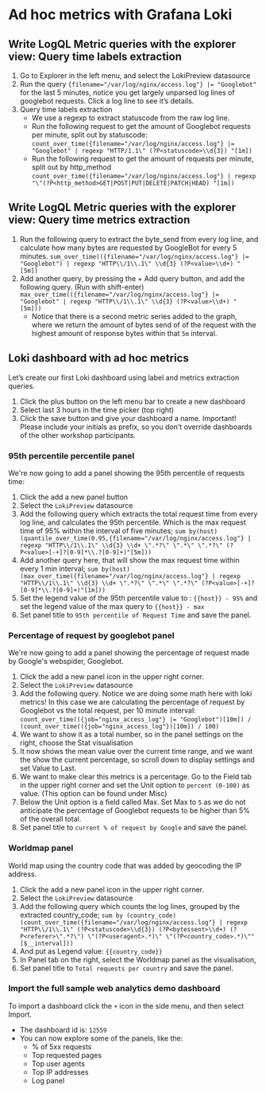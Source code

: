 # Ad hoc metrics with Grafana Loki

## Write LogQL Metric queries with the explorer view: Query time labels extraction

1. Go to Explorer  in the left menu, and select the LokiPreview datasource
2. Run the query `{filename="/var/log/nginx/access.log"} |= "Googlebot"` for the last 5 minutes, notice you get largely unparsed log lines of googlebot requests. Click a log line to see it’s details.
3. Query time labels extraction
    - We use a regexp to extract statuscode from the raw log line.
    - Run the following request to get the amount of Googlebot requests per minute, split out by statuscode: `count_over_time({filename="/var/log/nginx/access.log"} |= "Googlebot" | regexp "HTTP/1.1\" (?P<statuscode>\\d{3}) "[1m])`
    - Run the following request to get the amount of requests per minute, split out by http_method `count_over_time({filename="/var/log/nginx/access.log"} | regexp "\"(?P<http_method>GET|POST|PUT|DELETE|PATCH|HEAD) "[1m])`

## Write LogQL Metric queries with the explorer view: Query time metrics extraction

1. Run the following query to extract the byte_send from every log line, and calculate how many bytes are requested by GoogleBot for every 5 minutes.
`sum_over_time(({filename="/var/log/nginx/access.log"} |= "Googlebot") | regexp "HTTP\\/1\\.1\" \\d{3} (?P<value>\\d+) " [5m])`
2. Add another query, by pressing the + Add query button, and add the following query. (Run with shift-enter)
`max_over_time(({filename="/var/log/nginx/access.log"} |= "Googlebot" | regexp "HTTP\\/1\\.1\" \\d{3} (?P<value>\\d+) " [5m]))`
    - Notice that there is a second metric series added to the graph, where we return the amount of bytes send of of the request with the highest amount of response bytes within that `5m` interval.

## Loki dashboard with ad hoc metrics

Let’s create our first Loki dashboard using label and metrics extraction queries.

1. Click the plus button on the left menu bar to create a new dashboard
2. Select last 3 hours in the time picker (top right)
3. Click the save button and give your dashboard a name. Important! Please include your initials as prefix, so you don't override dashboards of the other workshop participants.

### 95th percentile percentile panel

We're now going to add a panel showing the 95th percentile of requests time:
1. Click the add a new panel button 
2. Select the `LokiPreview` datasource
3. Add the following query which extracts the total request time from every log line, and calculates the 95th percentile. Which is the max request time of 95% within the interval of five minutes; `sum by(host) (quantile_over_time(0.95,{filename="/var/log/nginx/access.log"} | regexp "HTTP\\/1\\.1\" \\d{3} \\d+ \".*?\" \".*\" \".*?\" (?P<value>[-+]?[0-9]*\\.?[0-9]+)"[5m]))`
4. Add another query here, that will show the max request time within every 1 min interval; `sum by(host) (max_over_time({filename="/var/log/nginx/access.log"} | regexp "HTTP\\/1\\.1\" \\d{3} \\d+ \".*?\" \".*\" \".*?\" (?P<value>[-+]?[0-9]*\\.?[0-9]+)"[1m]))`
5. Set the legend value of the 95th percentile value to : `{{host}} - 95%` and set the legend value of the max query to `{{host}} - max`
5. Set panel title to `95th percentile of Request Time` and save the panel.
  
### Percentage of request by googlebot panel

We're now going to add a panel showing the percentage of request made by Google's webspider, Googlebot.
1. Click the add a new panel icon in the upper right corner.
2. Select the `LokiPreview` datasource
3. Add the following query. Notice we are doing some math here with loki metrics! In this case we are calculating the percentage of request by Googlebot vs the total request, per 10 minute interval: `count_over_time(({job="nginx_access_log"} |= "Googlebot")[10m]) / (count_over_time(({job="nginx_access_log"})[10m]) / 100)`
4. We want to show it as a total number, so in the panel settings on the right, choose the Stat visualisation 
5. It now shows the mean value over the current time range, and we want the show the current percentage, so scroll down to display settings and set Value to Last.  
6. We want to make clear this metrics is a percentage.  Go to the Field tab in the upper right corner and set the Unit option to `percent (0-100)` as value. (This option can be found under Misc)
7. Below the Unit option is a field called Max.  Set Max to `5` as we do not anticipate the percentage of Googlebot requests to be higher than 5% of the overall total.
8. Set panel title to `current % of request by Google` and save the panel.

### Worldmap panel 

World map using the country code that was added by geocoding the IP address.
1. Click the add a new panel icon in the upper right corner.
2. Select the `LokiPreview` datasource
3. Add the following query which counts the log lines, grouped by the extracted country_code; `sum by (country_code) (count_over_time({filename="/var/log/nginx/access.log"} | regexp "HTTP\\/1\\.1\" (?P<statuscode>\\d{3}) (?P<bytessent>\\d+) (?P<referer>\".*?\") \"(?P<useragent>.*)\" \"(?P<country_code>.*)\""[$__interval]))`
4. And put as Legend value: `{{country_code}}`
5. In Panel tab on the right, select the Worldmap panel as the visualisation,
6. Set panel title to `Total requests per country` and save the panel.

### Import the full sample web analytics demo dashboard

To import a dashboard click the `+` icon in the side menu, and then select Import.
- The dashboard id is: `12559`
- You can now explore some of the panels, like the: 
  - % of 5xx requests
  - Top requested pages
  - Top user agents
  - Top IP addresses
  - Log panel




